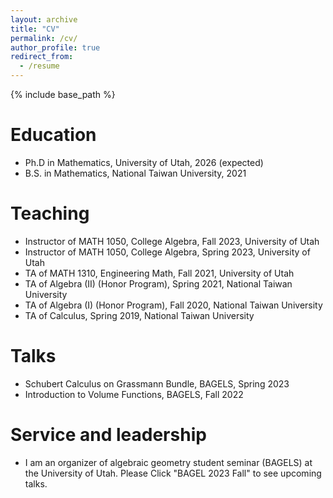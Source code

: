 ```yaml
---
layout: archive
title: "CV"
permalink: /cv/
author_profile: true
redirect_from:
  - /resume
---
```


{% include base_path %}

Education
======
* Ph.D in Mathematics, University of Utah, 2026 (expected)
* B.S. in Mathematics, National Taiwan University, 2021


Teaching
======
* Instructor of MATH 1050, College Algebra, Fall 2023, University of Utah
* Instructor of MATH 1050, College Algebra, Spring 2023, University of Utah
* TA of MATH 1310, Engineering Math, Fall 2021, University of Utah
* TA of Algebra (II) (Honor Program), Spring 2021, National Taiwan University
* TA of Algebra (I) (Honor Program), Fall 2020, National Taiwan University
* TA of Calculus, Spring 2019, National Taiwan University

  
Talks
======
* Schubert Calculus on Grassmann Bundle, BAGELS, Spring 2023
* Introduction to Volume Functions, BAGELS, Fall 2022
  

Service and leadership
======
* I am an organizer of algebraic geometry student seminar (BAGELS) at the University of Utah. Please Click "BAGEL 2023 Fall" to see upcoming talks.
